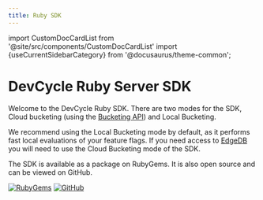 ```yaml
---
title: Ruby SDK
---
```


import CustomDocCardList from '@site/src/components/CustomDocCardList'
import {useCurrentSidebarCategory} from '@docusaurus/theme-common';

# DevCycle Ruby Server SDK

Welcome to the DevCycle Ruby SDK. There are two modes for the SDK,
Cloud bucketing (using the [Bucketing API](https://docs.devcycle.com/bucketing-api/)) and Local Bucketing.

We recommend using the Local Bucketing mode by default, as it performs fast local evaluations of your feature flags.
If you need access to [EdgeDB](https://docs.devcycle.com/essentials/targeting/edgedb) you will need to use the Cloud Bucketing mode of the SDK.

<CustomDocCardList items={useCurrentSidebarCategory().items} columnWidth={6} />

The SDK is available as a package on RubyGems. It is also open source and can be viewed on GitHub.

[![RubyGems](https://badgen.net/rubygems/v/devcycle-ruby-server-sdk/latest)](https://rubygems.org/gems/devcycle-ruby-server-sdk)
[![GitHub](https://img.shields.io/github/stars/devcyclehq/ruby-server-sdk.svg?style=social&label=Star&maxAge=2592000)](https://github.com/DevCycleHQ/ruby-server-sdk)



